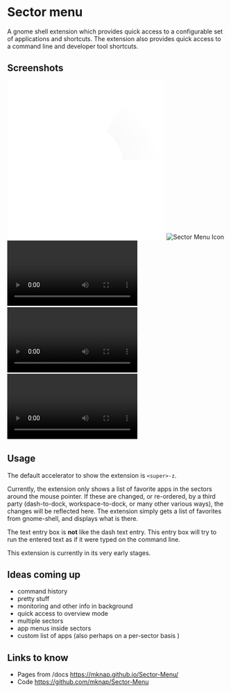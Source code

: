 # Sector menu

A gnome shell extension which provides quick access to a configurable set of applications and shortcuts. The extension also provides quick access to a command line and developer tool shortcuts.

## Screenshots

![Sector Menu Icon](../ui/icons/sector-icon.svg)
![Sector Menu Icon](img/icons/sector-icon.svg)
![Screenshot (webm) ](img/screencast1.webm)
![Screenshot (mp4) ](img/screencast2.mp4)
![Screenshot (mp4) ](img/screencast3.mp4)

## Usage

The default accelerator to show the extension is `<super>-z`.

Currently, the extension only shows a list of favorite apps in the sectors around the mouse pointer. If these are changed, or re-ordered, by a third party (dash-to-dock, workspace-to-dock, or many other various ways), the changes will be reflected here. The extension simply gets a list of favorites from gnome-shell, and displays what is there.

The text entry box is **not** like the dash text entry. This entry box will try to run the entered text as if it were typed on the command line.

This extension is currently in its very early stages.

## Ideas coming up

* command history
* pretty stuff
* monitoring and other info in background
* quick access to overview mode
* multiple sectors
* app menus inside sectors
* custom list of apps (also perhaps on a per-sector basis )

## Links to know

* Pages from /docs  <https://mknap.github.io/Sector-Menu/>
* Code <https://github.com/mknap/Sector-Menu>

